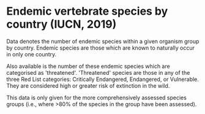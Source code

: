 # Endemic vertebrate species by country (IUCN, 2019)

Data denotes the number of endemic species within a given organism group by country. Endemic species are those which are known to naturally occur in only one country. 

Also available is the number of these endemic species which are categorised as 'threatened'.  'Threatened' species are those in any of the three Red List categories: Critically Endangered, Endangered, or Vulnerable. They are considered high or greater risk of extinction in the wild.

This data is only given for the more comprehensively assessed species groups (i.e., where >80% of the species in the group have been assessed).